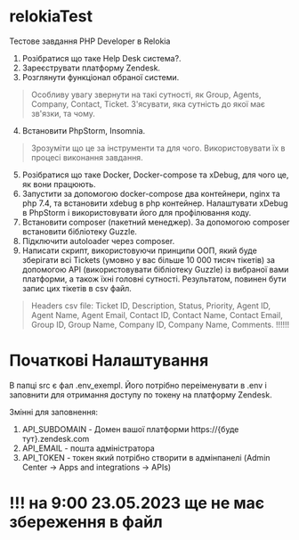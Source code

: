 # relokiaTest
Тестове завдання PHP Developer в Relokia
1. Розібратися що таке Help Desk система?.
2. Зареєструвати платформу Zendesk. 
3. Розглянути функціонал обраної системи.
  >Особливу увагу звернути на такі сутності, як Group, Agents, Company, Contact, Ticket. З'ясувати, яка сутність до якої має зв'язки, та чому. 
4. Встановити PhpStorm, Insomnia.
  >Зрозуміти що це за інструменти та для чого. Використовувати їх в процесі виконання завдання.
5. Розібратися що таке Docker, Docker-compose та xDebug, для чого це, як вони працюють.
6. Запустити за допомогою docker-compose два контейнери, nginx та php 7.4, та встановити xdebug в php контейнер. Налаштувати xDebug в PhpStorm і використовувати його для профілювання коду. 
7. Встановити composer (пакетний менеджер). За допомогою composer встановити бібліотеку Guzzle.
8. Підключити autoloader через composer.
9. Написати скрипт, використовуючи принципи ООП, який буде зберігати всі Tickets (умовно у вас більше 10 000 тисяч тікетів) за допомогою API (використовувати бібліотеку Guzzle) із вибраної вами платформи, а також їхні головні сутності. Результатом, повинен бути запис цих тікетів в csv файл. 
  > Headers csv file:
  > Ticket ID, Description, Status, Priority, Agent ID, Agent Name, Agent Email, Contact ID, Contact Name, Contact Email, Group ID, Group Name, Company ID, Company Name, Comments. !!!!!!

# Початкові Налаштування
В папці src є фал .env_exempl. Його потрібно переіменувати в .env і заповнити для отримання доступу по токену на платформу Zendesk. 

Змінні для заповнення:
1. API_SUBDOMAIN - Домен вашої платформи https://{буде тут}.zendesk.com
2. API_EMAIL - пошта адміністратора
3. API_TOKEN - токен який потрібно створити в адмінпанелі (Admin Center -> Apps and integrations -> APIs)



# !!! на 9:00 23.05.2023 ще не має збереження в файл
